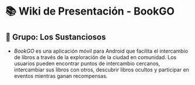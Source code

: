 # 📚 Wiki de Presentación - BookGO

## 📌 Grupo: Los Sustanciosos

- _BookGO_ es una aplicación móvil para Android que facilita el intercambio de libros a través de la exploración de la ciudad en comunidad. Los usuarios pueden encontrar puntos de intercambio cercanos, intercambiar sus libros con otros, descubrir libros ocultos y participar en eventos mientras ganan recompensas. 

